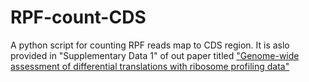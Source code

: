 # RPF-count-CDS
A python script for counting RPF reads map to CDS region. It is aslo provided in "Supplementary Data 1" of out paper titled ["Genome-wide assessment of differential translations with ribosome profiling data"](https://www.nature.com/articles/ncomms11194)
